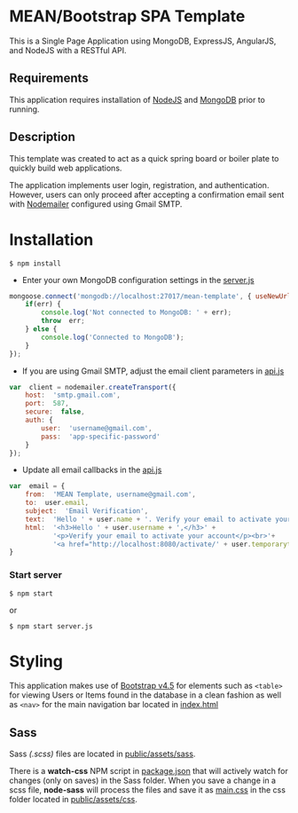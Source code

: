 
# MEAN/Bootstrap SPA Template

This is a Single Page Application using MongoDB, ExpressJS, AngularJS, and NodeJS with a RESTful API.

## Requirements

This application requires installation of [NodeJS](https://nodejs.org/) and [MongoDB](https://www.mongodb.com/) prior to running.

## Description

This template was created to act as a quick spring board or boiler plate to quickly build web applications.

The application implements user login, registration, and authentication. However, users can only proceed after accepting a confirmation email sent with [Nodemailer](https://nodemailer.com/about/) configured using Gmail SMTP.

# Installation
```
$ npm install
```

- Enter your own MongoDB configuration settings in the [server.js](/server.js)

```js
mongoose.connect('mongodb://localhost:27017/mean-template', { useNewUrlParser:  true, useUnifiedTopology:  true, useCreateIndex:  true }, function(err) {
	if(err) {
		console.log('Not connected to MongoDB: ' + err);
		throw  err;
	} else {
		console.log('Connected to MongoDB');
	}
});
```

- If you are using Gmail SMTP, adjust the email client parameters in [api.js](/app/routes/api.js)

```js
var  client = nodemailer.createTransport({
	host:  'smtp.gmail.com',
	port:  587,
	secure:  false,
	auth: {
		user:  'username@gmail.com',
		pass:  'app-specific-password'
	}
});
```

- Update all email callbacks in the [api.js](/app/routes/api.js)

```js
var  email = {
	from:  'MEAN Template, username@gmail.com',
	to:  user.email,
	subject:  'Email Verification',
	text:  'Hello ' + user.name + '. Verify your email to activate your account: http://localhost:8080/activate/' + user.temorarytoken,
	html:  '<h3>Hello ' + user.username + ',</h3>' +
		   '<p>Verify your email to activate your account</p><br>'+
		   '<a href="http://localhost:8080/activate/' + user.temporarytoken + '"><button>Confirm Email</button>'
}
```

### Start server

```
$ npm start
```
or
```
$ npm start server.js
```

# Styling

This application makes use of [Bootstrap v4.5](https://getbootstrap.com/docs/4.5/getting-started/introduction/) for elements such as ```<table>``` for viewing Users or Items found in the database in a clean fashion as well as ```<nav>``` for the main navigation bar located in [index.html](/public/app/views/index.html)

## Sass

Sass *(.scss)* files are located in [public/assets/sass](/public/assets/sass).

There is a **watch-css** NPM script in [package.json](package.json) that will actively watch for changes (only on saves) in the Sass folder. When you save a change in a scss file, **node-sass** will process the files and save it as [main.css](/public/assets/css/main.css) in the css folder located in [public/assets/css](/public/assets/css).
